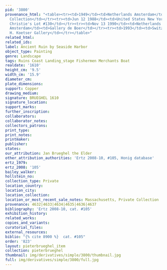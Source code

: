 ```yaml
---
pid: '3800'
provenance_html: "<table><tr><td>1949</td><td>Netherlands Amsterdam</td><td>D.A. Hoogendijk</td></tr><tr><td>1949</td><td>Netherlands</td><td>Private
  Collection</td></tr><tr><td>Jun 12 1988</td><td>United States New York NY</td><td>Sale
  Christie's Lot #130</td></tr><tr><td>Nov 13 1990</td><td>Netherlands Laren</td><td>Auction</td></tr><tr><td>1993</td><td>Netherlands
  Amsterdam</td><td>Gallery de Boer</td></tr><tr><td>1993</td><td>Switzerland Zürich</td><td>David
  H. Koetser Gallery</td></tr></table>"
related_html: 
related_ids: 
label: Ancient Ruin by Seaside Harbor
object_type: Painting
genre: Landscape
tags: Ruins Coast Landing_stage Fishermen Merchants Boat
realdate: '1610'
height_cm: '9.5'
width_cm: '15.9'
diameter_cm: 
plate_dimensions: 
support: Copper
drawing_medium: 
signature: BRUEGHEL 1610
signature_location: 
support_marks: 
further_inscription: 
collaborators: 
collaborator_notes: 
collectors_patrons: 
print_type: 
print_notes: 
printmaker: 
publisher: 
states: 
our_attribution: Jan Brueghel the Elder
other_attribution_authorities: 'Ertz 2008-10, #105, Honig database'
ertz_1979: 
ertz_2008: '105'
bailey_walker: 
hollstein_no: 
collection_type: Private
location_country: 
location_city: 
location_collection: 
location_or_most_recent_sale_notes: Massachusetts, Private Collection
provenance: 4632|4633|4634|4635|4636|4637
bibliography: 'Ertz 2008-10, cat. #105'
exhibition_history: 
related_works: 
copies_and_variants: 
curatorial_files: 
external_resources: 
biblio: "{% cite 8900 %}  cat. #105"
order: '823'
layout: pieterbrueghel_item
collection: pieterbrueghel
thumbnail: img/derivatives/simple/3800/thumbnail.jpg
full: img/derivatives/simple/3800/full.jpg
---
```

